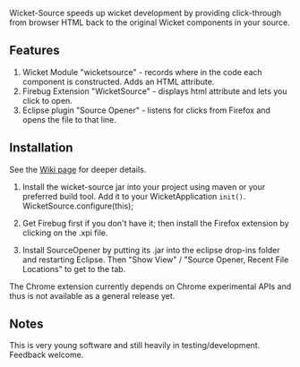 Wicket-Source speeds up wicket development by providing click-through from browser HTML back to the original Wicket components in your source.

## Features

1. Wicket Module "wicketsource" - records where in the code each component is constructed. Adds an HTML attribute.
2. Firebug Extension "WicketSource" - displays html attribute and lets you click to open.
3. Eclipse plugin "Source Opener" - listens for clicks from Firefox and opens the file to that line.

## Installation

See the [Wiki page](https://github.com/42Lines/wicket-source/wiki) for deeper details.

1. Install the wicket-source jar into your project using maven or your preferred build tool.  Add it to your WicketApplication `init()`.
     WicketSource.configure(this);


2. Get Firebug first if you don't have it; then install the Firefox extension by clicking on the .xpi file.

3. Install SourceOpener by putting its .jar into the eclipse drop-ins folder and restarting Eclipse. Then "Show View" / "Source Opener, Recent File Locations" to get to the tab.

The Chrome extension currently depends on Chrome experimental APIs and thus is not available as a general release yet.


## Notes

This is very young software and still heavily in testing/development.  Feedback welcome. 

